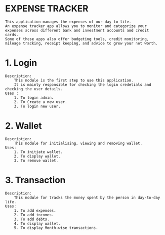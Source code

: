 # EXPENSE TRACKER 
    This application manages the expenses of our day to life.
    An expense tracker app allows you to monitor and categorize your expenses across different bank and investment accounts and credit cards.
    Some of these apps also offer budgeting tools, credit monitoring, mileage tracking, receipt keeping, and advice to grow your net worth.
    
# 1. Login
    Description:
        This module is the first step to use this application.
        It is mainly responsible for checking the login credetials and checking the user details.
    Uses : 
        1. To login admin.
        2. To Create a new user.
        3. To login new user.
 # 2. Wallet 
    Description:
        This module for initialising, viewing and removing wallet.
    Uses:
        1. To initiate wallet.
        2. To display wallet.
        3. To remove wallet.
 # 3. Transaction
    Description:
        This module for tracks the money spent by the person in day-to-day life.
    Uses:
        1. To add expenses.
        2. To add incomes.
        3. To add debts.
        4. To display wallet.
        5. To display Month-wise transactions.
        
